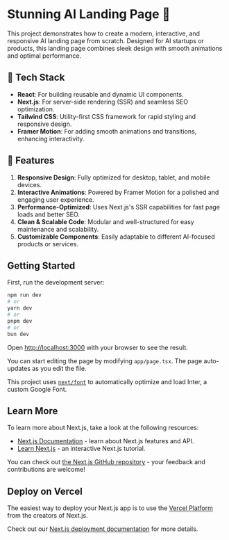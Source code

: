 # Stunning AI Landing Page 🚀

This project demonstrates how to create a modern, interactive, and responsive AI landing page from scratch. Designed for AI startups or products, this landing page combines sleek design with smooth animations and optimal performance.

## 🌟 Tech Stack

- **React**: For building reusable and dynamic UI components.
- **Next.js**: For server-side rendering (SSR) and seamless SEO optimization.
- **Tailwind CSS**: Utility-first CSS framework for rapid styling and responsive design.
- **Framer Motion**: For adding smooth animations and transitions, enhancing interactivity.

## 🎨 Features

1. **Responsive Design**: Fully optimized for desktop, tablet, and mobile devices.
2. **Interactive Animations**: Powered by Framer Motion for a polished and engaging user experience.
3. **Performance-Optimized**: Uses Next.js's SSR capabilities for fast page loads and better SEO.
4. **Clean & Scalable Code**: Modular and well-structured for easy maintenance and scalability.
5. **Customizable Components**: Easily adaptable to different AI-focused products or services.


## Getting Started

First, run the development server:

```bash
npm run dev
# or
yarn dev
# or
pnpm dev
# or
bun dev
```

Open [http://localhost:3000](http://localhost:3000) with your browser to see the result.

You can start editing the page by modifying `app/page.tsx`. The page auto-updates as you edit the file.

This project uses [`next/font`](https://nextjs.org/docs/basic-features/font-optimization) to automatically optimize and load Inter, a custom Google Font.

## Learn More

To learn more about Next.js, take a look at the following resources:

- [Next.js Documentation](https://nextjs.org/docs) - learn about Next.js features and API.
- [Learn Next.js](https://nextjs.org/learn) - an interactive Next.js tutorial.

You can check out [the Next.js GitHub repository](https://github.com/vercel/next.js/) - your feedback and contributions are welcome!

## Deploy on Vercel

The easiest way to deploy your Next.js app is to use the [Vercel Platform](https://vercel.com/new?utm_medium=default-template&filter=next.js&utm_source=create-next-app&utm_campaign=create-next-app-readme) from the creators of Next.js.

Check out our [Next.js deployment documentation](https://nextjs.org/docs/deployment) for more details.
